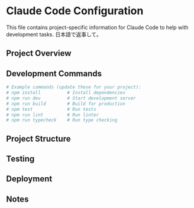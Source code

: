 # Claude Code Configuration

This file contains project-specific information for Claude Code to help with development tasks.
日本語で返事して。
## Project Overview
<!-- Add a brief description of your project here -->

## Development Commands
<!-- Add commonly used development commands here -->
```bash
# Example commands (update these for your project):
# npm install          # Install dependencies
# npm run dev          # Start development server
# npm run build        # Build for production
# npm test             # Run tests
# npm run lint         # Run linter
# npm run typecheck    # Run type checking
```

## Project Structure
<!-- Describe key directories and files -->

## Testing
<!-- Information about how to run tests -->

## Deployment
<!-- Deployment instructions or notes -->

## Notes
<!-- Any additional context or important information -->
